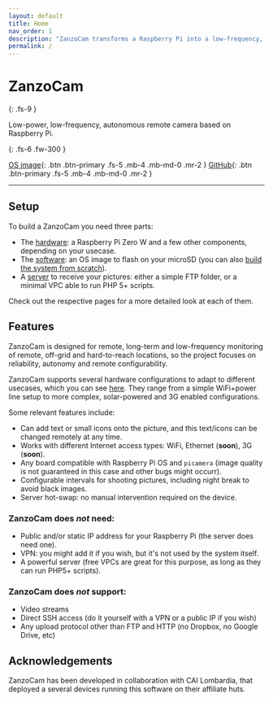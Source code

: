```yaml
---
layout: default
title: Home
nav_order: 1
description: "ZanzoCam transforms a Raspberry Pi into a low-frequency, autonomous camera."
permalink: /
---
```


# ZanzoCam
{: .fs-9 }

Low-power, low-frequency, autonomous remote camera based on Raspberry Pi.

{: .fs-6 .fw-300 }

[OS image](https://github.com/ZanSara/zanzocam/releases/latest/){: .btn .btn-primary .fs-5 .mb-4 .mb-md-0 .mr-2 } [GitHub](https://github.com/ZanSara/zanzocam){: .btn .btn-primary .fs-5 .mb-4 .mb-md-0 .mr-2 }

-----

## Setup

To build a ZanzoCam you need three parts:

 - The [hardware](hardware-setup): a Raspberry Pi Zero W and a few other components, depending on your usecase.
 - The [software](software-setup#raspberry): an OS image to flash on your microSD (you can also [build the system from scratch](image-creation)).
 - A [server](software-setup#server) to receive your pictures: either a simple FTP folder, or a minimal VPC able to run PHP 5+ scripts.

Check out the respective pages for a more detailed look at each of them.

## Features

ZanzoCam is designed for remote, long-term and low-frequency monitoring of remote, off-grid and hard-to-reach locations, so the project focuses on reliability, autonomy and remote configurability.

ZanzoCam supports several hardware configurations to adapt to different usecases, which you can see [here](hardware-setup). They range from a simple WiFi+power line setup to more complex, solar-powered and 3G enabled configurations.

Some relevant features include:

- Can add text or small icons onto the picture, and this text/icons can be changed remotely at any time.
- Works with different Internet access types: WiFi, Ethernet (**soon**), 3G (**soon**).
- Any board compatible with Raspberry Pi OS and `picamera` (image quality is not guaranteed in this case and other bugs might occurr).
- Configurable intervals for shooting pictures, including night break to avoid black images.
- Server hot-swap: no manual intervention required on the device.

### ZanzoCam does *not* need:

- Public and/or static IP address for your Raspberry Pi (the server does need one).
- VPN: you might add it if you wish, but it's not used by the system itself.
- A powerful server (free VPCs are great for this purpose, as long as they can run PHP5+ scripts).

### ZanzoCam does *not* support:

- Video streams
- Direct SSH access (do it yourself with a VPN or a public IP if you wish)
- Any upload protocol other than FTP and HTTP (no Dropbox, no Google Drive, etc)


## Acknowledgements

ZanzoCam has been developed in collaboration with CAI Lombardia, that deployed a several devices running this software on their affiliate huts.
